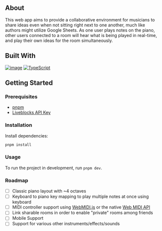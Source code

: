 ## About
This web app aims to provide a collaborative environment for musicians to share ideas even when not sitting right next to one another, much like authors might utilize Google Sheets. As one user plays notes on the piano, other users connected to a room will hear what is being played in real-time, and play their own ideas for the room simultaneously.

## Built With
[![image](https://img.shields.io/badge/next%20js-000000?style=for-the-badge&logo=nextdotjs&logoColor=white)](https://nextjs.org/)
[![TypeScript](https://img.shields.io/badge/typescript-%23007ACC.svg?style=for-the-badge&logo=typescript&logoColor=white)](https://typescriptlang.org)

## Getting Started
### Prerequisites
- [pnpm](https://pnpm.io/)
- [Liveblocks API Key](https://liveblocks.io/)

### Installation
Install dependencies:

```sh
pnpm install
```

### Usage
To run the project in development, run `pnpm dev`.

### Roadmap
- [ ] Classic piano layout with ~4 octaves
- [ ] Keyboard to piano key mapping to play multiple notes at once using keyboard
- [ ] MIDI controller support using [WebMIDI.js](https://webmidijs.org/) or the native [Web MIDI API](https://developer.mozilla.org/en-US/docs/Web/API/Web_MIDI_API)
- [ ] Link sharable rooms in order to enable "private" rooms among friends
- [ ] Mobile Support
- [ ] Support for various other instruments/effects/sounds
